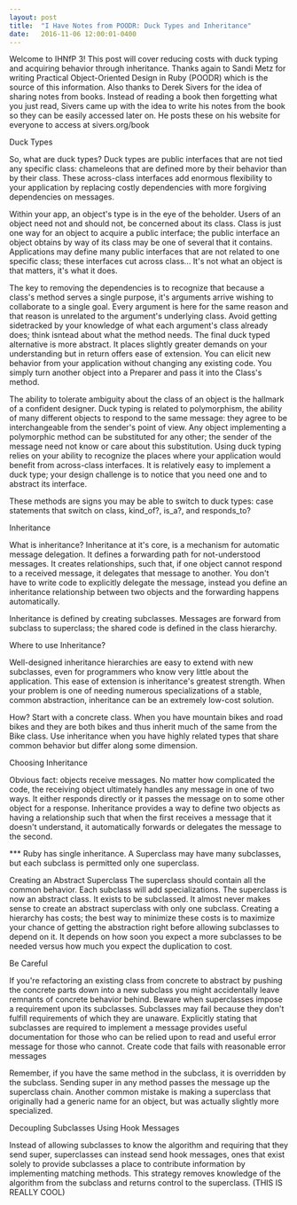 ```yaml
---
layout: post
title:  "I Have Notes from POODR: Duck Types and Inheritance"
date:   2016-11-06 12:00:01-0400
---
```

Welcome to IHNfP 3! This post will cover reducing costs with duck typing and acquiring behavior through inheritance. Thanks again to Sandi Metz for writing Practical Object-Oriented Design in Ruby (POODR) which is the source of this information. Also thanks to Derek Sivers for the idea of sharing notes from books. Instead of reading a book then forgetting what you just read, Sivers came up with the idea to write his notes from the book so they can be easily accessed later on. He posts these on his website for everyone to access at sivers.org/book

Duck Types

So, what are duck types? Duck types are public interfaces that are not tied any specific class: chameleons that are defined more by their behavior than by their class. These across-class interfaces add enormous flexibility to your application by replacing costly dependencies with more forgiving dependencies on messages.

Within your app, an object's type is in the eye of the beholder. Users of an object need not and should not, be concerned about its class. Class is just one way for an object to acquire a public interface; the public interface an object obtains by way of its class may be one of several that it contains. Applications may define many public interfaces that are not related to one specific class; these interfaces cut across class... It's not what an object is that matters, it's what it does.

The key to removing the dependencies is to recognize that because a class's method serves a single purpose, it's arguments arrive wishing to collaborate to a single goal. Every argument is here for the same reason and that reason is unrelated to the argument's underlying class. 
Avoid getting sidetracked by your knowledge of what each argument's class already does; think isntead about what the method needs. The final duck typed alternative is more abstract. It places slightly greater demands on your understanding but in return offers ease of extension. You can elicit new behavior from your application without changing any existing code. You simply turn another object into a Preparer and pass it into the Class's method. 

The ability to tolerate ambiguity about the class of an object is the hallmark of a confident designer. Duck typing is related to polymorphism, the ability of many different objects to respond to the same message: they agree to be interchangeable from the sender's point of view. Any object implementing a polymorphic method can be substituted for any other; the sender of the message need not know or care about this substitution. Using duck typing relies on your ability to recognize the places where your application would benefit from across-class interfaces. It is relatively easy to implement a duck type; your design challenge is to notice that you need one and to abstract its interface.
	
These methods are signs you may be able to switch to duck types: case statements that switch on class, kind_of?, is_a?, and responds_to?

Inheritance

What is inheritance? Inheritance at it's core, is a mechanism for automatic message delegation. It defines a forwarding path for not-understood messages. It creates relationships, such that, if one object cannot respond to a received message, it delegates that message to another. You don't have to write code to explicitly delegate the message, instead you define an inheritance relationship between two objects and the forwarding happens automatically. 

Inheritance is defined by creating subclasses. Messages are forward from subclass to superclass; the shared code is defined in the class hierarchy. 

Where to use Inheritance?

Well-designed inheritance hierarchies are easy to extend with new subclasses, even for programmers who know very little about the application. This ease of extension is inheritance's greatest strength. When your problem is one of needing numerous specializations of a stable, common abstraction, inheritance can be an extremely low-cost solution. 

How? Start with a concrete class. When you have mountain bikes and road bikes and they are both bikes and thus inherit much of the same from the Bike class. Use inheritance when you have highly related types that share common behavior but differ along some dimension. 

Choosing Inheritance

Obvious fact: objects receive messages. No matter how complicated the code, the receiving object ultimately handles any message in one of two ways. It either responds directly or it passes the message on to some other object for a response. Inheritance provides a way to define two objects as having a relationship such that when the first receives a message that it doesn't understand, it automatically forwards or delegates the message to the second. 

*** Ruby has single inheritance. A Superclass may have many subclasses, but each subclass is permitted only one superclass.

Creating an Abstract Superclass
	The superclass should contain all the common behavior. Each subclass will add specializations. The superclass is now an abstract class. It exists to be subclassed. It almost never makes sense to create an abstract superclass with only one subclass. Creating a hierarchy has costs; the best way to minimize these costs is to maximize your chance of getting the abstraction right before allowing subclasses to depend on it. It depends on how soon you expect a more subclasses to be needed versus how much you expect the duplication to cost.


Be Careful

If you're refactoring an existing class from concrete to abstract by pushing the concrete parts down into a new subclass you might accidentally leave remnants of concrete behavior behind. Beware when superclasses impose a requirement upon its subclasses. Subclasses may fail because they don't fulfill requirements of which they are unaware. Explicitly stating that subclasses are required to implement a message provides useful documentation for those who can be relied upon to read and useful error message for those who cannot. Create code that fails with reasonable error messages

Remember, if you have the same method in the subclass, it is overridden by the subclass. Sending super in any method passes the message up the superclass chain. Another common mistake is making a superclass that originally had a generic name for an object, but was actually slightly more specialized.

Decoupling Subclasses Using Hook Messages

Instead of allowing subclasses to know the algorithm and requiring that they send super, superclasses can instead send hook messages, ones that exist solely to provide subclasses a place to contribute information by implementing matching methods. This strategy removes knowledge of the algorithm from the subclass and returns control to the superclass. (THIS IS REALLY COOL)

